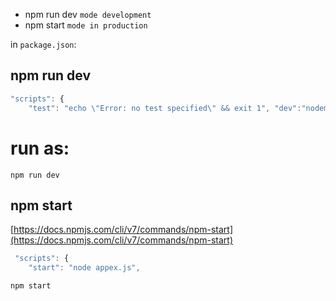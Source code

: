 - npm run dev `mode development`
- npm start `mode in production`

in `package.json`:

## npm run dev

```js
"scripts": {
    "test": "echo \"Error: no test specified\" && exit 1", "dev":"nodemon appex.js"  },
```

# run as:

`npm run dev`

## npm start

[https://docs.npmjs.com/cli/v7/commands/npm-start](https://docs.npmjs.com/cli/v7/commands/npm-start)

```js
 "scripts": {
    "start": "node appex.js",
```

`npm start`
